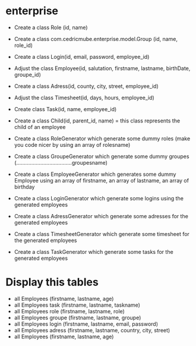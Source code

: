 # enterprise

- Create a class Role (id, name)
- Create a class com.cedricmube.enterprise.model.Group (id, name, role_id)
- Create a class Login(id, email, password, employee_id)
- Adjust the class Employee(id, salutation, firstname, lastname, birthDate, groupe_id)
- Create a class Adress(id, county, city, street, employee_id)
- Adjust the class Timesheet(id, days, hours, employee_id)
- Create class Task(id, name, employee_id)
- Create a class Child(id, parent_id, name) = this class represents the child of an employee


- Create a class RoleGenerator  which generate some dummy roles (make you code nicer by using an array of rolesname)
- Create a class GroupeGenerator  which generate some dummy groupes (.....................................groupesname)
- Create a class EmployeeGenerator which generates some dummy Employee using an array of firstname, an array of lastname, an array of birthday
- Create a class LoginGenerator  which generate some logins using the generated employees
- Create a class AdressGenerator  which generate some adresses for the generated employees
- Create a class TimesheetGenerator  which generate some timesheet for the generated employees
- Create a class TaskGenerator  which generate some tasks for the generated employees

# Display this tables
- all Employees (firstname, lastname, age)
- all Employees task (firstname, lastname, taskname)
- all Employees role (firstname, lastname, role)
- all Employees groupe (firstname, lastname, groupe)
- all Employees login (firstname, lastname, email, password)
- all Employees adress (firstname, lastname, country, city, street)
- all Employees (firstname, lastname, age)
